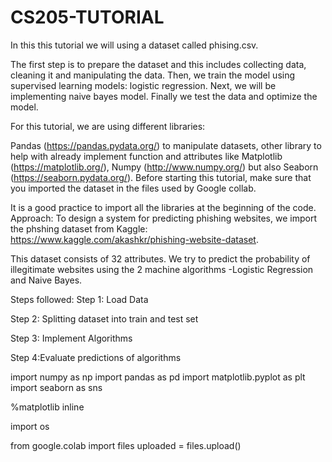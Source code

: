 # CS205-TUTORIAL

In this this tutorial we will using a dataset called phising.csv.

The first step is to prepare the dataset and this includes collecting data, cleaning it and manipulating the data. Then, we train the model using supervised learning models: logistic regression. Next, we will be implementing naive bayes model. Finally we test the data and optimize the model.

 

For this tutorial, we are using different libraries:

Pandas (https://pandas.pydata.org/) to manipulate datasets,
other library to help with already implement function and attributes like Matplotlib (https://matplotlib.org/), Numpy (http://www.numpy.org/) but also Seaborn (https://seaborn.pydata.org/).
Before starting this tutorial, make sure that you imported the dataset in the files used by Google collab.

It is a good practice to import all the libraries at the beginning of the code.
Approach:
To design a system for predicting phishing websites, we import the phshing dataset from Kaggle: https://www.kaggle.com/akashkr/phishing-website-dataset.

This dataset consists of 32 attributes. We try to predict the probability of illegitimate websites using the 2 machine algorithms -Logistic Regression and Naive Bayes.

Steps followed:
Step 1: Load Data

Step 2: Splitting dataset into train and test set

Step 3: Implement Algorithms

Step 4:Evaluate predictions of algorithms

import numpy as np
import pandas as pd
import matplotlib.pyplot as plt
import seaborn as sns

%matplotlib inline

import os

from google.colab import files
uploaded = files.upload()
